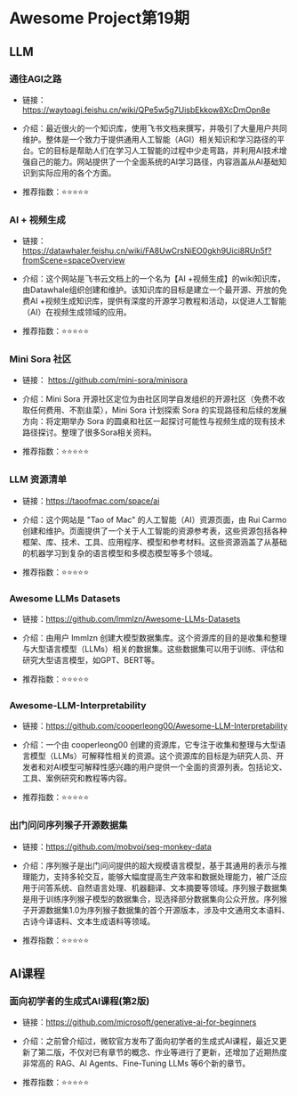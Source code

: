 # Awesome Project第19期

## LLM

### 通往AGI之路

- 链接：https://waytoagi.feishu.cn/wiki/QPe5w5g7UisbEkkow8XcDmOpn8e
  
- 介绍：​​最近很火的一个知识库，使用飞书文档来撰写，并吸引了大量用户共同维护。整体是一个致力于提供通用人工智能（AGI）相关知识和学习路径的平台。它的目标是帮助人们在学习人工智能的过程中少走弯路，并利用AI技术增强自己的能力。网站提供了一个全面系统的AI学习路径，内容涵盖从AI基础知识到实际应用的各个方面。

- 推荐指数：⭐️⭐️⭐️⭐️⭐️

### AI + 视频生成

- 链接：https://datawhaler.feishu.cn/wiki/FA8UwCrsNiEO0gkh9Uici8RUn5f?fromScene=spaceOverview
  
- 介绍：​这个网站是飞书云文档上的一个名为【AI +视频生成】的wiki知识库，由Datawhale组织创建和维护。该知识库的目标是建立一个最开源、开放的免费AI +视频生成知识库，提供有深度的开源学习教程和活动，以促进人工智能（AI）在视频生成领域的应用。

- 推荐指数：⭐️⭐️⭐️⭐️⭐️

### Mini Sora 社区 

- 链接： https://github.com/mini-sora/minisora
  
- 介绍：​​Mini Sora 开源社区定位为由社区同学自发组织的开源社区（免费不收取任何费用、不割韭菜），Mini Sora 计划探索 Sora 的实现路径和后续的发展方向：将定期举办 Sora 的圆桌和社区一起探讨可能性与视频生成的现有技术路径探讨。整理了很多Sora相关资料。

- 推荐指数：⭐️⭐️⭐️⭐️⭐️

###  LLM 资源清单

- 链接：https://taoofmac.com/space/ai
  
- 介绍：​​这个网站是 "Tao of Mac" 的人工智能（AI）资源页面，由 Rui Carmo 创建和维护。页面提供了一个关于人工智能的资源参考表，这些资源包括各种框架、库、技术、工具、应用程序、模型和参考材料。这些资源涵盖了从基础的机器学习到复杂的语言模型和多模态模型等多个领域。

- 推荐指数：⭐️⭐️⭐️⭐️⭐️

### Awesome LLMs Datasets

- 链接：https://github.com/lmmlzn/Awesome-LLMs-Datasets
  
- 介绍：​​由用户 lmmlzn 创建大模型数据集库。这个资源库的目的是收集和整理与大型语言模型（LLMs）相关的数据集。这些数据集可以用于训练、评估和研究大型语言模型，如GPT、BERT等。

- 推荐指数：⭐️⭐️⭐️⭐️⭐️

### Awesome-LLM-Interpretability

- 链接：https://github.com/cooperleong00/Awesome-LLM-Interpretability
  
- 介绍：​​一个由 cooperleong00 创建的资源库，它专注于收集和整理与大型语言模型（LLMs）可解释性相关的资源。这个资源库的目标是为研究人员、开发者和对AI模型可解释性感兴趣的用户提供一个全面的资源列表。包括论文、工具、案例研究和教程等内容。

- 推荐指数：⭐️⭐️⭐️⭐️⭐️

### 出门问问序列猴子开源数据集

- 链接：https://github.com/mobvoi/seq-monkey-data
  
- 介绍：​​序列猴子是出门问问提供的超大规模语言模型，基于其通用的表示与推理能力，支持多轮交互，能够大幅度提高生产效率和数据处理能力，被广泛应用于问答系统、自然语言处理、机器翻译、文本摘要等领域。序列猴子数据集是用于训练序列猴子模型的数据集合，现选择部分数据集向公众开放。序列猴子开源数据集1.0为序列猴子数据集的首个开源版本，涉及中文通用文本语料、古诗今译语料、文本生成语料等领域。

- 推荐指数：⭐️⭐️⭐️⭐️⭐️

## AI课程

### 面向初学者的生成式AI课程(第2版)

- 链接：https://github.com/microsoft/generative-ai-for-beginners
  
- 介绍：​之前曾介绍过，微软​官方发布了面向初学者的生成式AI课程，最近又更新了第二版，不仅对已有章节的概念、作业等进行了更新，还增加了近期热度非常高的 RAG、AI Agents、Fine-Tuning LLMs 等6个新的章节。

- 推荐指数：⭐️⭐️⭐️⭐️⭐️
